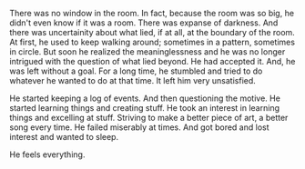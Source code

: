 There was no window in the room. In fact, because the room was so big, he didn't even know if it was a room. There was expanse of darkness. And there was uncertainity about what lied, if at all, at the boundary of the room. At first, he used to keep walking around; sometimes in a pattern, sometimes in circle. But soon he realized the meaninglessness and he was no longer intrigued with the question of what lied beyond. He had accepted it. And, he was left without a goal. For a long time, he stumbled and tried to do whatever he wanted to do at that time. It left him very unsatisfied.

He started keeping a log of events. And then questioning the motive. He started learning things and creating stuff. He took an interest in learning things and excelling at stuff. Striving to make a better piece of art, a better song every time. He failed miserably at times. And got bored and lost interest and wanted to sleep.

He feels everything.
